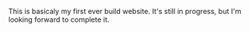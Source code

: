 This is basicaly my first ever build website. It's still in progress, but I'm looking forward to complete it.
